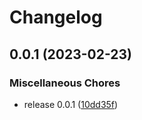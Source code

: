 # Changelog

## 0.0.1 (2023-02-23)


### Miscellaneous Chores

* release 0.0.1 ([10dd35f](https://github.com/Auterion/pre-commit-hooks/commit/10dd35fa148318b45815bb919113a3b1be986f54))
